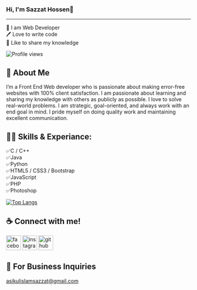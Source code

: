 ### Hi, I'm Sazzat Hossen👋
---
👑 I am Web Developer  
🖊️ Love to write code  
🎤 Like to share my knowledge    

![Profile views](https://gpvc.arturio.dev/Sazzat-UGV)     

🚀 About Me
---   
I’m a Front End Web developer who is passionate about making error-free websites with 100% client satisfaction. I am passionate about learning and sharing my knowledge with others as publicly as possible. I love to solve real-world problems. I am strategic, goal-oriented, and always work with an end goal in mind. I pride myself on doing quality work and maintaining excellent communication.   

👨‍💻 Skills & Experiance:   
---    
✅C / C++  
✅Java  
✅Python  
✅HTML5 / CSS3 / Bootstrap   
✅JavaScript  
✅PHP  
✅Photoshop     

[![Top Langs](https://github-readme-stats.vercel.app/api/top-langs/?username=Sazzat-UGV)](https://github.com/anuraghazra/github-readme-stats)

☕ Connect with me!   
---


[<img src='https://cdn.jsdelivr.net/npm/simple-icons@3.0.1/icons/facebook.svg' alt='facebook' height='40'>](https://www.facebook.com/artless.sazzat.1)
[<img src='https://cdn.jsdelivr.net/npm/simple-icons@3.0.1/icons/instagram.svg' alt='instagram' height='40'>](https://www.instagram.com/sazzat_official/)
[<img src='https://cdn.jsdelivr.net/npm/simple-icons@3.0.1/icons/github.svg' alt='github' height='40'>](https://github.com/Sazzat-UGV)
                                                                                                                                              
📧 For Business Inquiries
---
asikulislamsazzat@gmail.com

